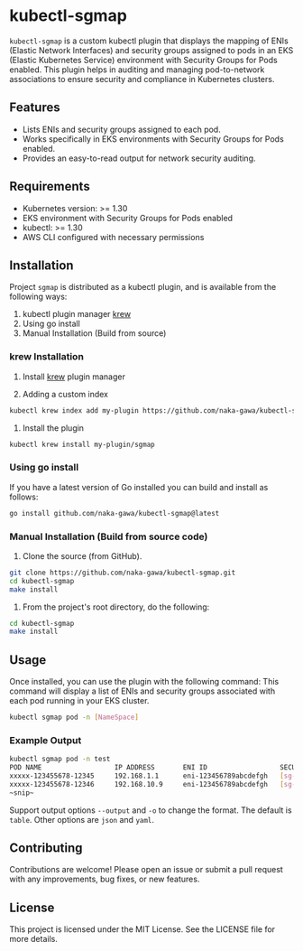 # kubectl-sgmap

`kubectl-sgmap` is a custom kubectl plugin that displays the mapping of ENIs (Elastic Network Interfaces) and security groups assigned to pods in an EKS (Elastic Kubernetes Service) environment with Security Groups for Pods enabled. This plugin helps in auditing and managing pod-to-network associations to ensure security and compliance in Kubernetes clusters.

## Features

- Lists ENIs and security groups assigned to each pod.
- Works specifically in EKS environments with Security Groups for Pods enabled.
- Provides an easy-to-read output for network security auditing.

## Requirements

- Kubernetes version: >= 1.30
- EKS environment with Security Groups for Pods enabled
- kubectl: >= 1.30
- AWS CLI configured with necessary permissions

## Installation

Project `sgmap` is distributed as a kubectl plugin, and is available from the following ways:

1. kubectl plugin manager [krew](https://krew.sigs.k8s.io/docs/user-guide/setup/install/)
2. Using go install
3. Manual Installation (Build from source)

### krew Installation

1. Install [krew](https://krew.sigs.k8s.io/docs/user-guide/setup/install/) plugin manager

1. Adding a custom index

```bash
kubectl krew index add my-plugin https://github.com/naka-gawa/kubectl-sgmap.git
```

1. Install the plugin

```bash
kubectl krew install my-plugin/sgmap
```

### Using go install

If you have a latest version of Go installed you can build and install as follows:

```bash
go install github.com/naka-gawa/kubectl-sgmap@latest
```

### Manual Installation (Build from source code)

1. Clone the source (from GitHub).

```bash
git clone https://github.com/naka-gawa/kubectl-sgmap.git
cd kubectl-sgmap
make install
```

1. From the project's root directory, do the following:

```bash
cd kubectl-sgmap
make install
```

## Usage

Once installed, you can use the plugin with the following command:
This command will display a list of ENIs and security groups associated with each pod running in your EKS cluster.

```bash
kubectl sgmap pod -n [NameSpace]
```

### Example Output

```bash
kubectl sgmap pod -n test
POD NAME                  IP ADDRESS       ENI ID                  SECURITY GROUP IDS
xxxxx-123455678-12345     192.168.1.1      eni-123456789abcdefgh   [sg-0123456789abcdefg]
xxxxx-123455678-12346     192.168.10.9     eni-123456789abcdefgh   [sg-0123456789abcdefg]
~snip~
```

Support output options `--output` and `-o` to change the format.
The default is `table`. Other options are `json` and `yaml`.

## Contributing

Contributions are welcome! Please open an issue or submit a pull request with any improvements, bug fixes, or new features.

## License

This project is licensed under the MIT License. See the LICENSE file for more details.
